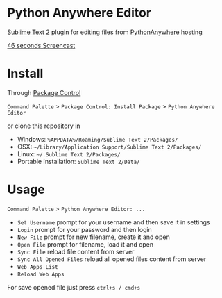 Python Anywhere Editor
====================

[Sublime Text 2](http://www.sublimetext.com/2) plugin for editing files from [PythonAnywhere](http://www.pythonanywhere.com) hosting

[46 seconds Screencast](http://www.screenr.com/WCC8)

Install
=======
Through [Package Control](http://wbond.net/sublime_packages/package_control)

`Command Palette` > `Package Control: Install Package` > `Python Anywhere Editor`

or clone this repository in

* Windows: `%APPDATA%/Roaming/Sublime Text 2/Packages/`
* OSX: `~/Library/Application Support/Sublime Text 2/Packages/`
* Linux: `~/.Sublime Text 2/Packages/`
* Portable Installation: `Sublime Text 2/Data/`

Usage
=====
`Command Palette` > `Python Anywhere Editor: ...`

* `Set Username` prompt for your username and then save it in settings
* `Login` prompt for your password and then login
* `New File` prompt for new filename, create it and open
* `Open File` prompt for filename, load it and open
* `Sync File` reload file content from server
* `Sync All Opened Files` reload all opened files content from server
* `Web Apps List`
* `Reload Web Apps`

For save opened file just press `ctrl+s / cmd+s`
